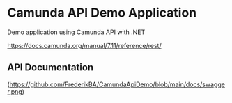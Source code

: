 # Camunda API Demo Application

Demo application using Camunda API with .NET 

<https://docs.camunda.org/manual/7.11/reference/rest/>


## API Documentation
(https://github.com/FrederikBA/CamundaApiDemo/blob/main/docs/swagger.png)
